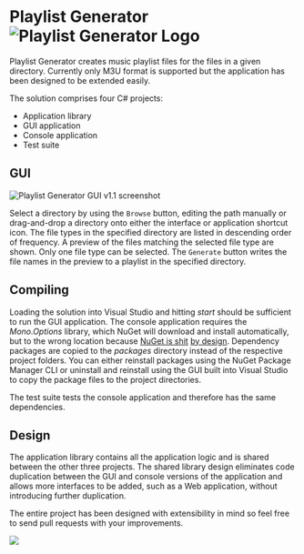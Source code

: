 Playlist Generator ![Playlist Generator Logo][1]
==================

Playlist Generator creates music playlist files for the files in a given directory. Currently only M3U format is supported but the application has been designed to be extended easily.

The solution comprises four C# projects:

 - Application library
 - GUI application
 - Console application
 - Test suite

GUI
---

![Playlist Generator GUI v1.1 screenshot](https://raw.github.com/wiki/ScriptFUSION/Playlist-Generator/images/gui%201.1%20screenshot.gif)

Select a directory by using the `Browse` button, editing the path manually or drag-and-drop a directory onto either the interface or application shortcut icon. The file types in the specified directory are listed in descending order of frequency. A preview of the files matching the selected file type are shown. Only one file type can be selected. The `Generate` button writes the file names in the preview to a playlist in the specified directory.

Compiling
---------

Loading the solution into Visual Studio and hitting *start* should be sufficient to run the GUI application. The console application requires the *Mono.Options* library, which NuGet will download and install automatically, but to the wrong location because [NuGet is shit][2] [by design][3]. Dependency packages are copied to the *packages* directory instead of the respective project folders. You can either reinstall packages using the NuGet Package Manager CLI or uninstall and reinstall using the GUI built into Visual Studio to copy the package files to the project directories.

The test suite tests the console application and therefore has the same dependencies.

Design
------

The application library contains all the application logic and is shared between the other three projects. The shared library design eliminates code duplication between the GUI and console versions of the application and allows more interfaces to be added, such as a Web application, without introducing further duplication.

The entire project has been designed with extensibility in mind so feel free to send pull requests with your improvements.


  [1]: https://raw.github.com/wiki/ScriptFUSION/Playlist-Generator/images/logo%201.2%20grey%20x35.png
  [2]: http://stackoverflow.com/questions/14942374/nuget-package-files-not-being-copied-to-project-content-during-build
  [3]: http://docs.nuget.org/docs/reference/package-restore
  
![](https://d2weczhvl823v0.cloudfront.net/ScriptFUSION/playlist-generator/trend.png)